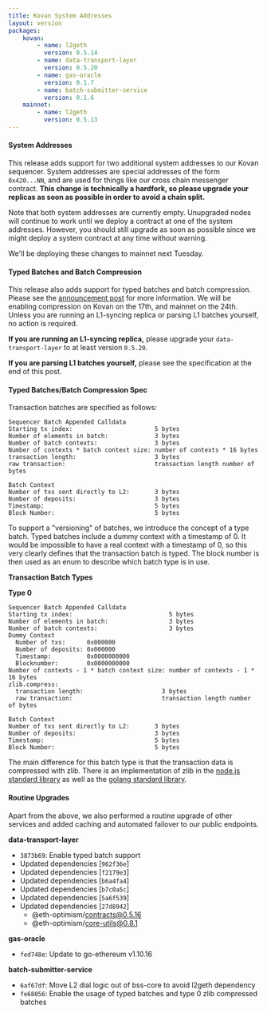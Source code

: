 ```yaml
---
title: Kovan System Addresses
layout: version
packages:
    kovan:
        - name: l2geth
          version: 0.5.14
        - name: data-transport-layer
          version: 0.5.20
        - name: gas-oracle
          version: 0.1.7
        - name: batch-submitter-service
          version: 0.1.6
    mainnet:
        - name: l2geth
          version: 0.5.13
---
```


#### System Addresses

This release adds support for two additional system addresses to our Kovan sequencer. System addresses are special addresses of the form `0x420...NN`, and are used for things like our cross chain messenger contract. **This change is technically a hardfork, so please upgrade your replicas as soon as possible in order to avoid a chain split.**

Note that both system addresses are currently empty. Unupgraded nodes will continue to work until we deploy a contract at one of the system addresses. However, you should still upgrade as soon as possible since we might deploy a system contract at any time without warning.

We'll be deploying these changes to mainnet next Tuesday.

#### Typed Batches and Batch Compression

This release also adds support for typed batches and batch compression. Please see the [announcement post](https://medium.com/ethereum-optimism/the-road-to-sub-dollar-transactions-part-2-compression-edition-6bb2890e3e92) for more information. We will be enabling compression on Kovan on the 17th, and mainnet on the 24th. Unless you are running an L1-syncing replica or parsing L1 batches yourself, no action is required.

**If you are running an L1-syncing replica,** please upgrade your `data-transport-layer` to at least version `0.5.20`.

**If you are parsing L1 batches yourself,** please see the specification at the end of this post.

#### Typed Batches/Batch Compression Spec

Transaction batches are specified as follows:

```
Sequencer Batch Appended Calldata
Starting tx index:                       5 bytes
Number of elements in batch:             3 bytes
Number of batch contexts:                3 bytes
Number of contexts * batch context size: number of contexts * 16 bytes
transaction length:                      3 bytes
raw transaction:                         transaction length number of bytes

Batch Context
Number of txs sent directly to L2:       3 bytes
Number of deposits:                      3 bytes
Timestamp:                               5 bytes
Block Number:                            5 bytes
```

To support a "versioning" of batches, we introduce the concept of a type batch. Typed batches include a dummy context with a timestamp of 0. It would be impossible to have a real context with a timestamp of 0, so this very clearly defines that the transaction batch is typed. The block number is then used as an enum to describe which batch type is in use.

**Transaction Batch Types**

**Type 0**

```
Sequencer Batch Appended Calldata
Starting tx index:                           5 bytes
Number of elements in batch:                 3 bytes
Number of batch contexts:                    3 bytes
Dummy Context
  Number of txs:      0x000000
  Number of deposits: 0x000000
  Timestamp:          0x0000000000
  Blocknumber:        0x0000000000
Number of contexts - 1 * batch context size: number of contexts - 1 * 16 bytes
zlib.compress:
  transaction length:                      3 bytes
  raw transaction:                         transaction length number of bytes

Batch Context
Number of txs sent directly to L2:       3 bytes
Number of deposits:                      3 bytes
Timestamp:                               5 bytes
Block Number:                            5 bytes
```

The main difference for this batch type is that the transaction data is compressed with zlib. There is an implementation of zlib in the [node.js standard library](https://nodejs.org/api/zlib.html) as well as the [golang standard library](https://pkg.go.dev/compress/zlib).

#### Routine Upgrades

Apart from the above, we also performed a routine upgrade of other services and added caching and automated failover to our public endpoints.

**data-transport-layer**

- `3873b69`: Enable typed batch support
- Updated dependencies [`962f36e`]
- Updated dependencies [`f2179e3`]
- Updated dependencies [`b6a4fa4`]
- Updated dependencies [`b7c0a5c`]
- Updated dependencies [`5a6f539`]
- Updated dependencies [`27d8942`]
    - @eth-optimism/contracts@0.5.16
    - @eth-optimism/core-utils@0.8.1

**gas-oracle**

- `fed748e`: Update to go-ethereum v1.10.16

**batch-submitter-service**

- `6af67df`: Move L2 dial logic out of bss-core to avoid l2geth dependency
- `fe68056`: Enable the usage of typed batches and type 0 zlib compressed batches 